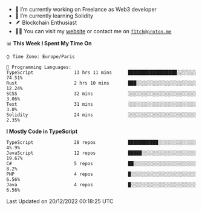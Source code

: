 - 🔭 I’m currently working on Freelance as Web3 developer
- 🌱 I’m currently learning Solidity
- 🪶 Blockchain Enthusiast
- 👨‍💻 You can visit my [website](https://f1tch.xyz) or contact me on [`f1tch@proton.me`](mailto:f1tch@proton.me)

<!--START_SECTION:waka-->
📊 **This Week I Spent My Time On** 

```text
⌚︎ Time Zone: Europe/Paris

💬 Programming Languages: 
TypeScript               13 hrs 11 mins      ██████████████████░░░░░░░   74.51% 
Rust                     2 hrs 10 mins       ███░░░░░░░░░░░░░░░░░░░░░░   12.24% 
SCSS                     32 mins             ░░░░░░░░░░░░░░░░░░░░░░░░░   3.06% 
Text                     31 mins             ░░░░░░░░░░░░░░░░░░░░░░░░░   3.0% 
Solidity                 24 mins             ░░░░░░░░░░░░░░░░░░░░░░░░░   2.35%

```

**I Mostly Code in TypeScript** 

```text
TypeScript               28 repos            ███████████░░░░░░░░░░░░░░   45.9% 
JavaScript               12 repos            █████░░░░░░░░░░░░░░░░░░░░   19.67% 
C#                       5 repos             ██░░░░░░░░░░░░░░░░░░░░░░░   8.2% 
PHP                      4 repos             █░░░░░░░░░░░░░░░░░░░░░░░░   6.56% 
Java                     4 repos             █░░░░░░░░░░░░░░░░░░░░░░░░   6.56%

```



 Last Updated on 20/12/2022 00:18:25 UTC
<!--END_SECTION:waka-->
